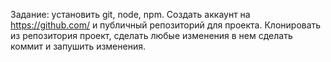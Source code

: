 Задание: установить git, node, npm. Создать аккаунт на https://github.com/ и публичный репозиторий для проекта. Клонировать из репозитория проект, сделать любые изменения в нем сделать коммит и запушить изменения.

